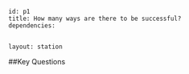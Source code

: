 ````
id: p1
title: How many ways are there to be successful?
dependencies:


layout: station
````
##Key Questions